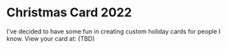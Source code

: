 # Christmas Card 2022

I've decided to have some fun in creating custom holiday cards for people I know.
View your card at: (TBD)
